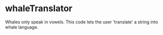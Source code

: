 # whaleTranslator
Whales only speak in vowels. This code lets the user 'translate' a string into whale language. 
